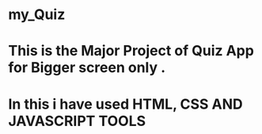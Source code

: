 # my_Quiz
# This is the Major Project of Quiz App for Bigger screen only .
# In this i have used HTML, CSS AND JAVASCRIPT TOOLS
